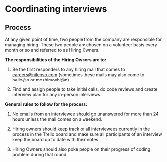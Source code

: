 # Coordinating interviews

## Process

At any given point of time, two people from the company are responsible for managing hiring. These two people are chosen on a volunteer basis every month or so and referred to as Hiring Owners.

**The responsibilities of the Hiring Owners are to:** 

1. Be the first responders to any hiring mail that comes to careers@nilenso.com \(sometimes these mails may also come to hello@n or moshimoshi@n\). 

2. Find and assign people to take initial calls, do code reviews and create interview plan for any in-person interviews.

**General rules to follow for the process:** 

1. No emails from an interviewee should go unanswered for more than 24 hours unless the mail comes on a weekend. 

2. Hiring owners should keep track of all interviewees currently in the process in the Trello board and make sure all participants of an interview keep the board up to date with their notes. 

3. Hiring Owners should also poke people on their progress of coding problem during that round.

